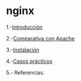 # nginx

1.-[Introducción](introduccion.md)

2.-[Comparativa con Apache](comparativa.md)

3.-[Instalación](instalacion.md)

4.-[Casos prácticos](casospracticos.md)

5.- Referencias.
